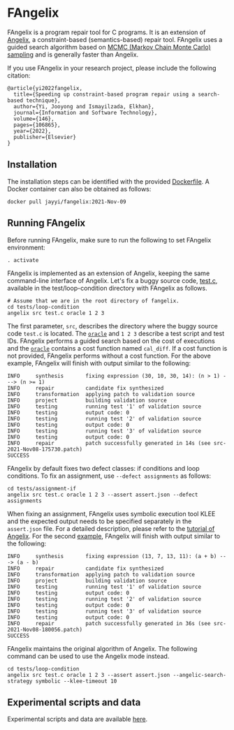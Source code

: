 # FAngelix #

FAngelix is a program repair tool for C programs. It is an extension of [Angelix](https://github.com/mechtaev/angelix), a constraint-based (semantics-based) repair tool. FAngelix uses a guided search algorithm based on [MCMC \(Markov Chain Monte Carlo\) sampling](https://en.wikipedia.org/wiki/Markov_chain_Monte_Carlo) and is generally faster than Angelix.

If you use FAngelix in your research project, please include the following citation:

    @article{yi2022fangelix,
      title={Speeding up constraint-based program repair using a search-based technique},
      author={Yi, Jooyong and Ismayilzada, Elkhan},
      journal={Information and Software Technology},
      volume={146},
      pages={106865},
      year={2022},
      publisher={Elsevier}
    }

## Installation ##

The installation steps can be identified with the provided [Dockerfile](https://github.com/jyi/fangelix/edit/master/Dockerfile). A Docker container can also be obtained as follows:

    docker pull jayyi/fangelix:2021-Nov-09

## Running FAngelix ##

Before running FAngelix, make sure to run the following to set FAngelix environment:

    . activate
    
FAngelix is implemented as an extension of Angelix, keeping the same command-line interface of Angelix. Let's fix a buggy source code, [test.c](tests/loop-condition/src/test.c), available in the test/loop-condition directory with FAngelix as follows. 

    # Assume that we are in the root directory of fangelix.
    cd tests/loop-condition
    angelix src test.c oracle 1 2 3


The first parameter, `src`, describes the directory where the buggy source code `test.c` is located. The [`oracle`](tests/loop-condition/oracle) and `1 2 3` describe a test script and test IDs. FAngelix performs a guided search based on the cost of executions and the [`oracle`](tests/loop-condition/oracle) contains a cost function named `cal_diff`. If a cost function is not provided, FAngelix performs without a cost function. For the above example, FAngelix will finish with output similar to the following:


    INFO     synthesis       fixing expression (30, 10, 30, 14): (n > 1) ---> (n >= 1)
    INFO     repair          candidate fix synthesized
    INFO     transformation  applying patch to validation source
    INFO     project         building validation source
    INFO     testing         running test '1' of validation source
    INFO     testing         output code: 0
    INFO     testing         running test '2' of validation source
    INFO     testing         output code: 0
    INFO     testing         running test '3' of validation source
    INFO     testing         output code: 0
    INFO     repair          patch successfully generated in 14s (see src-2021-Nov08-175730.patch)
    SUCCESS

FAngelix by default fixes two defect classes: if conditions and loop conditions. To fix an assignment, use `--defect assignments` as follows:

    cd tests/assignment-if
    angelix src test.c oracle 1 2 3 --assert assert.json --defect assignments

When fixing an assignment, FAngelix uses symbolic execution tool KLEE and the expected output needs to be specified separately in the `assert.json` file. For a detailed description, please refer to the [tutorial of Angelix](https://github.com/jyi/angelix/blob/fangelix-release/doc/Tutorial.md). For the second [example](tests/assignment-if/src/test.c), FAngelix will finish with output similar to the following:

    INFO     synthesis       fixing expression (13, 7, 13, 11): (a + b) ---> (a - b)
    INFO     repair          candidate fix synthesized
    INFO     transformation  applying patch to validation source
    INFO     project         building validation source
    INFO     testing         running test '1' of validation source
    INFO     testing         output code: 0
    INFO     testing         running test '2' of validation source
    INFO     testing         output code: 0
    INFO     testing         running test '3' of validation source
    INFO     testing         output code: 0
    INFO     repair          patch successfully generated in 36s (see src-2021-Nov08-180056.patch)
    SUCCESS


FAngelix maintains the original algorithm of Angelix. The following command can be used to use the Angelix mode instead.

    cd tests/loop-condition
    angelix src test.c oracle 1 2 3 --assert assert.json --angelic-search-strategy symbolic --klee-timeout 10

## Experimental scripts and data ##

Experimental scripts and data are available [here](https://github.com/jyi/angelix-experiments).
